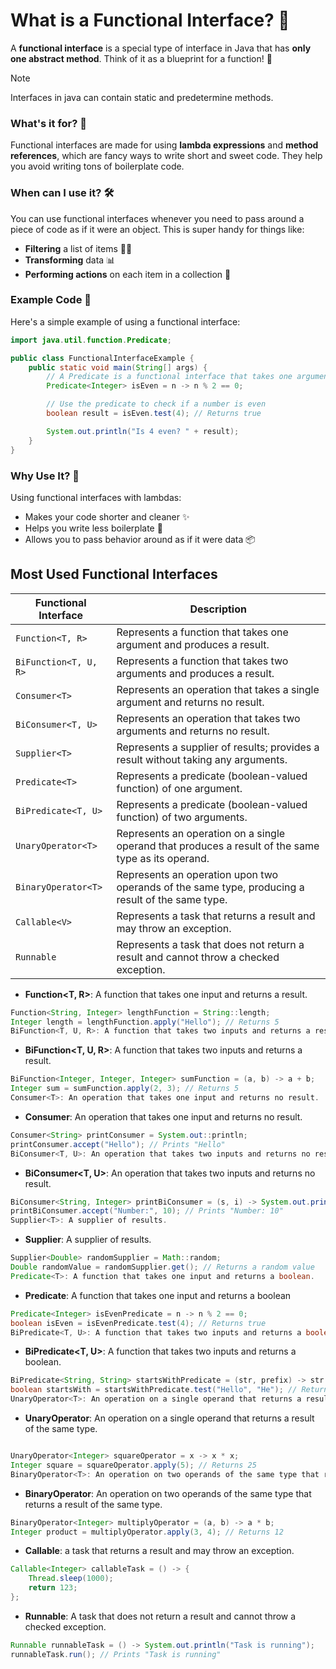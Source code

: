 
# What is a Functional Interface? 🤔

A **functional interface** is a special type of interface in Java that has **only one abstract method**. Think of it as a blueprint for a function! 📝

>[!NOTE]
> Interfaces in java can contain static and predetermine methods.

### What's it for? 📌

Functional interfaces are made for using **lambda expressions** and **method references**, which are fancy ways to write short and sweet code. They help you avoid writing tons of boilerplate code.

### When can I use it? 🛠️

You can use functional interfaces whenever you need to pass around a piece of code as if it were an object. This is super handy for things like:

- **Filtering** a list of items 🍎🍌
- **Transforming** data 📊
- **Performing actions** on each item in a collection 🔄

### Example Code 🎉

Here's a simple example of using a functional interface:

```java
import java.util.function.Predicate;

public class FunctionalInterfaceExample {
    public static void main(String[] args) {
        // A Predicate is a functional interface that takes one argument and returns a boolean
        Predicate<Integer> isEven = n -> n % 2 == 0;

        // Use the predicate to check if a number is even
        boolean result = isEven.test(4); // Returns true

        System.out.println("Is 4 even? " + result);
    }
}
```

### Why Use It? 🚀
Using functional interfaces with lambdas:

* Makes your code shorter and cleaner ✨
* Helps you write less boilerplate 📝
* Allows you to pass behavior around as if it were data 📦


## Most Used Functional Interfaces

| Functional Interface | Description                                                                                     |
|----------------------|-------------------------------------------------------------------------------------------------|
| `Function<T, R>`     | Represents a function that takes one argument and produces a result.                            |
| `BiFunction<T, U, R>`| Represents a function that takes two arguments and produces a result.                           |
| `Consumer<T>`        | Represents an operation that takes a single argument and returns no result.                    |
| `BiConsumer<T, U>`   | Represents an operation that takes two arguments and returns no result.                        |
| `Supplier<T>`        | Represents a supplier of results; provides a result without taking any arguments.              |
| `Predicate<T>`       | Represents a predicate (boolean-valued function) of one argument.                              |
| `BiPredicate<T, U>`  | Represents a predicate (boolean-valued function) of two arguments.                             |
| `UnaryOperator<T>`   | Represents an operation on a single operand that produces a result of the same type as its operand. |
| `BinaryOperator<T>`  | Represents an operation upon two operands of the same type, producing a result of the same type.|
| `Callable<V>`        | Represents a task that returns a result and may throw an exception.                            |
| `Runnable`           | Represents a task that does not return a result and cannot throw a checked exception.      |

        
* **Function<T, R>**: A function that takes one input and returns a result.

```java
Function<String, Integer> lengthFunction = String::length;
Integer length = lengthFunction.apply("Hello"); // Returns 5
BiFunction<T, U, R>: A function that takes two inputs and returns a result.
```

* **BiFunction<T, U, R>**: A function that takes two inputs and returns a result.
```java
BiFunction<Integer, Integer, Integer> sumFunction = (a, b) -> a + b;
Integer sum = sumFunction.apply(2, 3); // Returns 5
Consumer<T>: An operation that takes one input and returns no result.
```

* **Consumer<T>**: An operation that takes one input and returns no result.
```java
Consumer<String> printConsumer = System.out::println;
printConsumer.accept("Hello"); // Prints "Hello"
BiConsumer<T, U>: An operation that takes two inputs and returns no result.
```

* **BiConsumer<T, U>**: An operation that takes two inputs and returns no result.
```java
BiConsumer<String, Integer> printBiConsumer = (s, i) -> System.out.println(s + " " + i);
printBiConsumer.accept("Number:", 10); // Prints "Number: 10"
Supplier<T>: A supplier of results.
```

* **Supplier<T>**: A supplier of results.
```java
Supplier<Double> randomSupplier = Math::random;
Double randomValue = randomSupplier.get(); // Returns a random value
Predicate<T>: A function that takes one input and returns a boolean.
```

* **Predicate<T>**: A function that takes one input and returns a boolean
```java
Predicate<Integer> isEvenPredicate = n -> n % 2 == 0;
boolean isEven = isEvenPredicate.test(4); // Returns true
BiPredicate<T, U>: A function that takes two inputs and returns a boolean.
```

* **BiPredicate<T, U>**: A function that takes two inputs and returns a boolean.
```java
BiPredicate<String, String> startsWithPredicate = (str, prefix) -> str.startsWith(prefix);
boolean startsWith = startsWithPredicate.test("Hello", "He"); // Returns true
UnaryOperator<T>: An operation on a single operand that returns a result of the same type.
```

* **UnaryOperator<T>**: An operation on a single operand that returns a result of the same type.
```java

UnaryOperator<Integer> squareOperator = x -> x * x;
Integer square = squareOperator.apply(5); // Returns 25
BinaryOperator<T>: An operation on two operands of the same type that returns a result of the same type.
```

* **BinaryOperator<T>**: An operation on two operands of the same type that returns a result of the same type.
```java
BinaryOperator<Integer> multiplyOperator = (a, b) -> a * b;
Integer product = multiplyOperator.apply(3, 4); // Returns 12
```


* **Callable**: a task that returns a result and may throw an exception.
```java
Callable<Integer> callableTask = () -> {
    Thread.sleep(1000);
    return 123;
};
```

* **Runnable**: A task that does not return a result and cannot throw a checked exception.

```java
Runnable runnableTask = () -> System.out.println("Task is running");
runnableTask.run(); // Prints "Task is running"

```